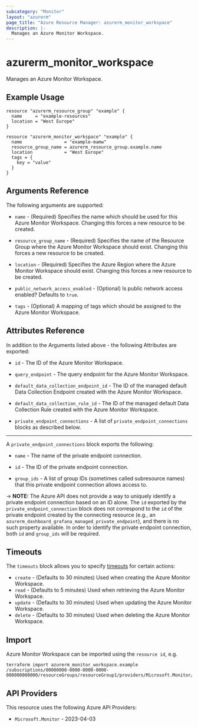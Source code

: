 ```yaml
---
subcategory: "Monitor"
layout: "azurerm"
page_title: "Azure Resource Manager: azurerm_monitor_workspace"
description: |-
  Manages an Azure Monitor Workspace.
---
```


# azurerm_monitor_workspace

Manages an Azure Monitor Workspace.

## Example Usage

```hcl
resource "azurerm_resource_group" "example" {
  name     = "example-resources"
  location = "West Europe"
}

resource "azurerm_monitor_workspace" "example" {
  name                = "example-mamw"
  resource_group_name = azurerm_resource_group.example.name
  location            = "West Europe"
  tags = {
    key = "value"
  }
}
```

## Arguments Reference

The following arguments are supported:

- `name` - (Required) Specifies the name which should be used for this Azure Monitor Workspace. Changing this forces a new resource to be created.

- `resource_group_name` - (Required) Specifies the name of the Resource Group where the Azure Monitor Workspace should exist. Changing this forces a new resource to be created.

- `location` - (Required) Specifies the Azure Region where the Azure Monitor Workspace should exist. Changing this forces a new resource to be created.

- `public_network_access_enabled` - (Optional) Is public network access enabled? Defaults to `true`.

- `tags` - (Optional) A mapping of tags which should be assigned to the Azure Monitor Workspace.

## Attributes Reference

In addition to the Arguments listed above - the following Attributes are exported:

- `id` - The ID of the Azure Monitor Workspace.

- `query_endpoint` - The query endpoint for the Azure Monitor Workspace.

- `default_data_collection_endpoint_id` - The ID of the managed default Data Collection Endpoint created with the Azure Monitor Workspace.

- `default_data_collection_rule_id` - The ID of the managed default Data Collection Rule created with the Azure Monitor Workspace.

- `private_endpoint_connections` - A list of `private_endpoint_connections` blocks as described below.

---

A `private_endpoint_connections` block exports the following:

- `name` - The name of the private endpoint connection.

- `id` - The ID of the private endpoint connection.

- `group_ids` - A list of group IDs (sometimes called subresource names) that this private endpoint connection allows access to.

-> **NOTE:** The Azure API does not provide a way to uniquely identify a private endpoint connection based on an ID alone. The `id` exported by the `private_endpoint_connection` block does not correspond to the `id` of the private endpoint created by the connecting resource (e.g., an `azurerm_dashboard_grafana_managed_private_endpoint`), and there is no such property available. In order to identify the private endpoint connection, both `id` and `group_ids` will be required.

## Timeouts

The `timeouts` block allows you to specify [timeouts](https://developer.hashicorp.com/terraform/language/resources/configure#define-operation-timeouts) for certain actions:

- `create` - (Defaults to 30 minutes) Used when creating the Azure Monitor Workspace.
- `read` - (Defaults to 5 minutes) Used when retrieving the Azure Monitor Workspace.
- `update` - (Defaults to 30 minutes) Used when updating the Azure Monitor Workspace.
- `delete` - (Defaults to 30 minutes) Used when deleting the Azure Monitor Workspace.

## Import

Azure Monitor Workspace can be imported using the `resource id`, e.g.

```shell
terraform import azurerm_monitor_workspace.example /subscriptions/00000000-0000-0000-0000-000000000000/resourceGroups/resourceGroup1/providers/Microsoft.Monitor/accounts/azureMonitorWorkspace1
```

## API Providers
<!-- This section is generated, changes will be overwritten -->
This resource uses the following Azure API Providers:

* `Microsoft.Monitor` - 2023-04-03
